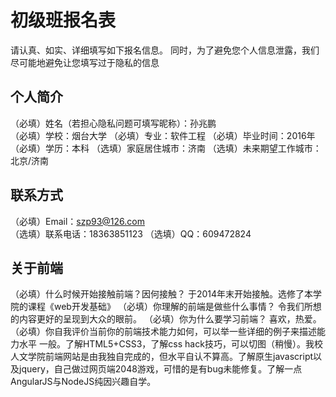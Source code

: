 # 初级班报名表

请认真、如实、详细填写如下报名信息。
同时，为了避免您个人信息泄露，我们尽可能地避免让您填写过于隐私的信息

## 个人简介

（必填）姓名（若担心隐私问题可填写昵称）：孙兆鹏  
（必填）学校：烟台大学
（必填）专业：软件工程
（必填）毕业时间：2016年  
（必填）学历：本科
（选填）家庭居住城市：济南
（选填）未来期望工作城市：北京/济南

## 联系方式

（必填）Email：szp93@126.com  
（选填）联系电话：18363851123
（选填）QQ：609472824

## 关于前端

（必填）什么时候开始接触前端？因何接触？
  于2014年末开始接触。选修了本学院的课程《web开发基础》
（必填）你理解的前端是做些什么事情？
  令我们所想的内容更好的呈现到大众的眼前。
（必填）你为什么要学习前端？
  喜欢，热爱。
（必填）你自我评价当前你的前端技术能力如何，可以举一些详细的例子来描述能力水平
  一般。了解HTML5+CSS3，了解css hack技巧，可以切图（稍慢）。我校人文学院前端网站是由我独自完成的，但水平自认不算高。了解原生javascript以及jquery，自己做过网页端2048游戏，可惜的是有bug未能修复。了解一点AngularJS与NodeJS纯因兴趣自学。
